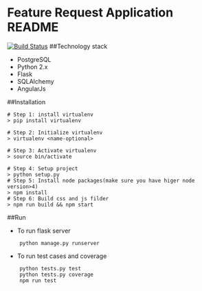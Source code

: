 # Feature Request Application README
[![Build Status][travis-image]][travis-url]
##Technology stack
- PostgreSQL
- Python 2.x
- Flask
- SQLAlchemy
- AngularJs

##Installation

```
# Step 1: install virtualenv
> pip install virtualenv

# Step 2: Initialize virtualenv
> virtualenv <name-optional>

# Step 3: Activate virtualenv
> source bin/activate

# Step 4: Setup project
> python setup.py
# Step 5: Install node packages(make sure you have higer node version>4)
> npm install
# Step 6: Build css and js filder
> npm run build && npm start
``` 

##Run

- To run flask server
```
    python manage.py runserver
```

- To run test cases and coverage
```
    python tests.py test
    python tests.py coverage
    npm run test
```

[travis-image]: https://travis-ci.org/arpit2438735/feature-request.svg?branch=master
[travis-url]: https://travis-ci.org/arpit2438735/feature-request